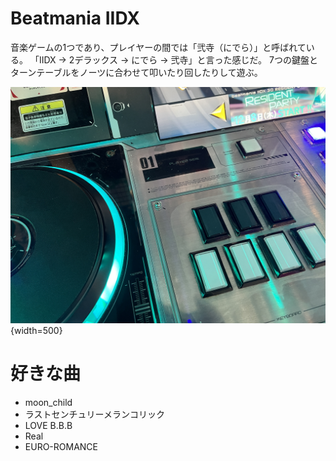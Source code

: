 # Beatmania IIDX

音楽ゲームの1つであり、プレイヤーの間では「弐寺（にでら）」と呼ばれている。
「IIDX → 2デラックス → にでら → 弐寺」と言った感じだ。
7つの鍵盤とターンテーブルをノーツに合わせて叩いたり回したりして遊ぶ。

![図3](./iidx.jpg){width=500}

# 好きな曲

- moon_child
- ラストセンチュリーメランコリック
- LOVE B.B.B
- Real
- EURO-ROMANCE